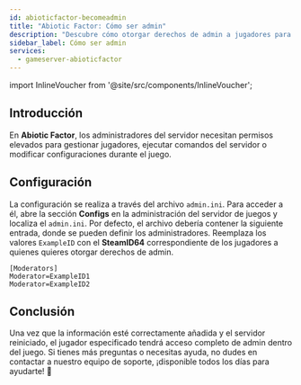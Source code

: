 ```yaml
---
id: abioticfactor-becomeadmin
title: "Abiotic Factor: Cómo ser admin"
description: "Descubre cómo otorgar derechos de admin a jugadores para tener control total del servidor y mejorar la gestión del juego → Aprende más ahora"
sidebar_label: Cómo ser admin
services:
  - gameserver-abioticfactor
---
```


import InlineVoucher from '@site/src/components/InlineVoucher';

## Introducción

En **Abiotic Factor**, los administradores del servidor necesitan permisos elevados para gestionar jugadores, ejecutar comandos del servidor o modificar configuraciones durante el juego.

<InlineVoucher />

## Configuración

La configuración se realiza a través del archivo `admin.ini`. Para acceder a él, abre la sección **Configs** en la administración del servidor de juegos y localiza el `admin.ini`. Por defecto, el archivo debería contener la siguiente entrada, donde se pueden definir los administradores. Reemplaza los valores `ExampleID` con el **SteamID64** correspondiente de los jugadores a quienes quieres otorgar derechos de admin.

```
[Moderators]
Moderator=ExampleID1
Moderator=ExampleID2
```

## Conclusión

Una vez que la información esté correctamente añadida y el servidor reiniciado, el jugador especificado tendrá acceso completo de admin dentro del juego. Si tienes más preguntas o necesitas ayuda, no dudes en contactar a nuestro equipo de soporte, ¡disponible todos los días para ayudarte! 🙂


<InlineVoucher />